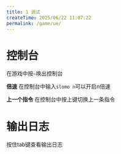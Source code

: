 ```yaml
---
title: 1 调试
createTime: 2025/06/22 11:07:22
permalink: /game/ue/
---
```

# 控制台
在游戏中按`~`唤出控制台

**倍速**
在控制台中输入`slomo n`可以开启n倍速

**上一个指令**
在控制台中按上键切换上一条指令

# 输出日志
按住tab键查看输出日志
